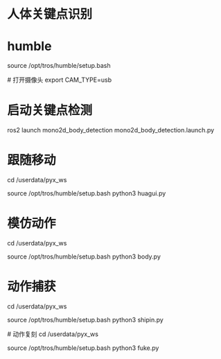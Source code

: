 # 人体关键点识别

# humble

source /opt/tros/humble/setup.bash

\# 打开摄像头
export CAM\_TYPE=usb

# 启动关键点检测

ros2 launch mono2d\_body\_detection mono2d\_body\_detection.launch.py

# 跟随移动

cd /userdata/pyx\_ws

source /opt/tros/humble/setup.bash
python3 huagui.py

# 模仿动作

cd /userdata/pyx\_ws

source /opt/tros/humble/setup.bash
python3 body.py

# 动作捕获

cd /userdata/pyx\_ws

source /opt/tros/humble/setup.bash
python3 shipin.py



\# 动作复刻
cd /userdata/pyx\_ws

source /opt/tros/humble/setup.bash
python3 fuke.py
